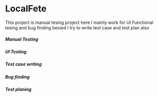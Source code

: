 # LocalFete
This project is manual tesing project here I mainly work for UI Functional tesing and bug finding 
besied I try to write test case and test plan also
##### Manual Testing
##### UI Testing
##### Test case writing
##### Bug finding 
##### Test planing 

